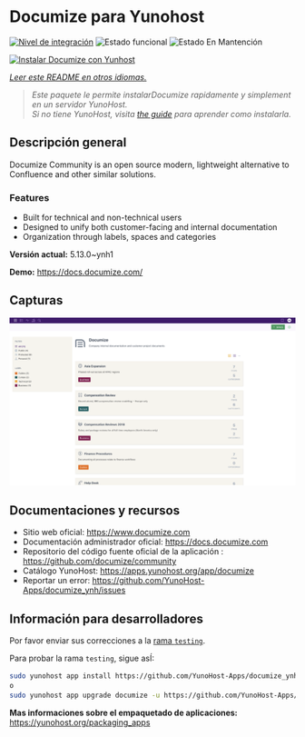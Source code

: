 <!--
Este archivo README esta generado automaticamente<https://github.com/YunoHost/apps/tree/master/tools/readme_generator>
No se debe editar a mano.
-->

# Documize para Yunohost

[![Nivel de integración](https://apps.yunohost.org/badge/integration/documize)](https://ci-apps.yunohost.org/ci/apps/documize/)
![Estado funcional](https://apps.yunohost.org/badge/state/documize)
![Estado En Mantención](https://apps.yunohost.org/badge/maintained/documize)

[![Instalar Documize con Yunhost](https://install-app.yunohost.org/install-with-yunohost.svg)](https://install-app.yunohost.org/?app=documize)

*[Leer este README en otros idiomas.](./ALL_README.md)*

> *Este paquete le permite instalarDocumize rapidamente y simplement en un servidor YunoHost.*  
> *Si no tiene YunoHost, visita [the guide](https://yunohost.org/install) para aprender como instalarla.*

## Descripción general

Documize Community is an open source modern, lightweight alternative to Confluence and other similar solutions.

### Features

- Built for technical and non-technical users
- Designed to unify both customer-facing and internal documentation
- Organization through labels, spaces and categories

**Versión actual:** 5.13.0~ynh1

**Demo:** <https://docs.documize.com/>

## Capturas

![Captura de Documize](./doc/screenshots/screenshot.png)

## Documentaciones y recursos

- Sitio web oficial: <https://www.documize.com>
- Documentación administrador oficial: <https://docs.documize.com>
- Repositorio del código fuente oficial de la aplicación : <https://github.com/documize/community>
- Catálogo YunoHost: <https://apps.yunohost.org/app/documize>
- Reportar un error: <https://github.com/YunoHost-Apps/documize_ynh/issues>

## Información para desarrolladores

Por favor enviar sus correcciones a la [rama `testing`](https://github.com/YunoHost-Apps/documize_ynh/tree/testing).

Para probar la rama `testing`, sigue asÍ:

```bash
sudo yunohost app install https://github.com/YunoHost-Apps/documize_ynh/tree/testing --debug
o
sudo yunohost app upgrade documize -u https://github.com/YunoHost-Apps/documize_ynh/tree/testing --debug
```

**Mas informaciones sobre el empaquetado de aplicaciones:** <https://yunohost.org/packaging_apps>
